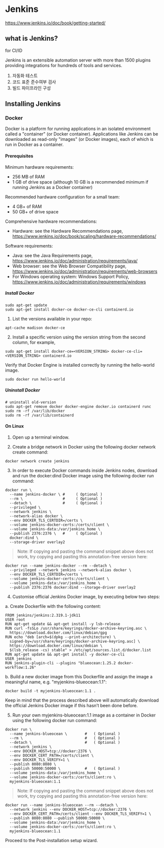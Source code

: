 # Jenkins

https://www.jenkins.io/doc/book/getting-started/

## what is Jenkins?

for CI/ID

Jenkins is an extensible automation server with more than 1500 plugins providing integrations for hundreds of tools and services.

1. 자동화 테스트
2. 코드 표준 준수여부 검사
3. 빌드 파이프라인 구성

## Installing Jenkins

### Docker

Docker is a platform for running applications in an isolated environment called a "container" (or Docker container). Applications like Jenkins can be downloaded as read-only "images" (or Docker images), each of which is run in Docker as a container.

#### Prerequisites

Minimum hardware requirements:
* 256 MB of RAM
* 1 GB of drive space (although 10 GB is a recommended minimum if running Jenkins as a Docker container)

Recommended hardware configuration for a small team:
* 4 GB+ of RAM
* 50 GB+ of drive space

Comprehensive hardware recommendations:
* Hardware: see the Hardware Recommendations page, https://www.jenkins.io/doc/book/scaling/hardware-recommendations/

Software requirements:
* Java: see the Java Requirements page, https://www.jenkins.io/doc/administration/requirements/java/
* Web browser: see the Web Browser Compatibility page, https://www.jenkins.io/doc/administration/requirements/web-browsers
* For Windows operating system: Windows Support Policy, https://www.jenkins.io/doc/administration/requirements/windows

##### Install Docker
```shell
sudo apt-get update
sudo apt-get install docker-ce docker-ce-cli containerd.io
```

1. List the versions available in your repo:
```shell
apt-cache madison docker-ce
```

2. Install a specific version using the version string from the second column, for example,
```shell
sudo apt-get install docker-ce=<VERSION_STRING> docker-ce-cli=<VERSION_STRING> containerd.io
```

Verify that Docker Engine is installed correctly by running the hello-world image.
```shell
sudo docker run hello-world
```

##### Uninstall Docker

```shell
# uninstall old-version
sudo apt-get remove docker docker-engine docker.io containerd runc
sudo rm -rf /var/lib/docker
sudo rm -rf /var/lib/containerd
```

#### On Linux

1. Open up a terminal window.

2. Create a bridge network in Docker using the following docker network create command:
```shell
docker network create jenkins
```

3. In order to execute Docker commands inside Jenkins nodes, download and run the docker:dind Docker image using the following docker run command:
```shell
docker run \
  --name jenkins-docker \ # 	( Optional )
  --rm \                  #  	( Optional )
  --detach \              # 	( Optional )
  --privileged \
  --network jenkins \
  --network-alias docker \
  --env DOCKER_TLS_CERTDIR=/certs \
  --volume jenkins-docker-certs:/certs/client \
  --volume jenkins-data:/var/jenkins_home \
  --publish 2376:2376 \   # 	( Optional )
  docker:dind \
  --storage-driver overlay2
```

> Note: If copying and pasting the command snippet above does not work, try copying and pasting this annotation-free version here:
```shell
docker run --name jenkins-docker --rm --detach \
  --privileged --network jenkins --network-alias docker \
  --env DOCKER_TLS_CERTDIR=/certs \
  --volume jenkins-docker-certs:/certs/client \
  --volume jenkins-data:/var/jenkins_home \
  --publish 2376:2376 docker:dind --storage-driver overlay2
```

4. Customise official Jenkins Docker image, by executing below two steps:

  a. Create Dockerfile with the following content:

```shell
FROM jenkins/jenkins:2.319.1-jdk11
USER root
RUN apt-get update && apt-get install -y lsb-release
RUN curl -fsSLo /usr/share/keyrings/docker-archive-keyring.asc \
  https://download.docker.com/linux/debian/gpg
RUN echo "deb [arch=$(dpkg --print-architecture) \
  signed-by=/usr/share/keyrings/docker-archive-keyring.asc] \
  https://download.docker.com/linux/debian \
  $(lsb_release -cs) stable" > /etc/apt/sources.list.d/docker.list
RUN apt-get update && apt-get install -y docker-ce-cli
USER jenkins
RUN jenkins-plugin-cli --plugins "blueocean:1.25.2 docker-workflow:1.26"
```

  b. Build a new docker image from this Dockerfile and assign the image a meaningful name, e.g. "myjenkins-blueocean:1.1":

```shell
docker build -t myjenkins-blueocean:1.1 .
```

  Keep in mind that the process described above will automatically download the official Jenkins Docker image if this hasn’t been done before.

5. Run your own myjenkins-blueocean:1.1 image as a container in Docker using the following docker run command:

```shell
docker run \
  --name jenkins-blueocean \        # 	( Optional )
  --rm \                            # 	( Optional )
  --detach \                        # 	( Optional )
  --network jenkins \
  --env DOCKER_HOST=tcp://docker:2376 \
  --env DOCKER_CERT_PATH=/certs/client \
  --env DOCKER_TLS_VERIFY=1 \
  --publish 8080:8080 \
  --publish 50000:50000 \           # 	( Optional )
  --volume jenkins-data:/var/jenkins_home \
  --volume jenkins-docker-certs:/certs/client:ro \
  myjenkins-blueocean:1.1 
```

> Note: If copying and pasting the command snippet above does not work, try copying and pasting this annotation-free version here:

```shell
docker run --name jenkins-blueocean --rm --detach \
  --network jenkins --env DOCKER_HOST=tcp://docker:2376 \
  --env DOCKER_CERT_PATH=/certs/client --env DOCKER_TLS_VERIFY=1 \
  --publish 8080:8080 --publish 50000:50000 \
  --volume jenkins-data:/var/jenkins_home \
  --volume jenkins-docker-certs:/certs/client:ro \
  myjenkins-blueocean:1.1
```
  Proceed to the Post-installation setup wizard.

